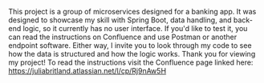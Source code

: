This project is a group of microservices designed for a banking app.
It was designed to showcase my skill with Spring Boot, data handling, and back-end logic, so it currently has no user interface.
If you'd like to test it, you can read the instructions on Confluence and use Postman or another endpoint software.
Either way, I invite you to look through my code to see how the data is structured and how the logic works.
Thank you for viewing my project!
To read the instructions visit the Confluence page linked here: 
https://juliabritland.atlassian.net/l/cp/Rj9nAw5H
